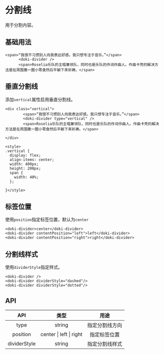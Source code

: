 # 分割线

用于分割内容。

## 基础用法

```vue
<span>“我很不习惯别人向我表达好感。我只想专注于音乐。”</span>
      <doki-divider />
      <span>Roselia乐队的主唱兼领队，同时也是乐队的作词作曲人。作曲卡壳的解决方法是在周围撒一圈小零食然后平躺下来祈祷。</span>
```

## 垂直分割线

添加`vertical`属性启用垂直分割线。

```vue
<div class="vertical">
        <span>“我很不习惯别人向我表达好感。我只想专注于音乐。”</span>
        <doki-divider type="vertical" />
        <span>Roselia乐队的主唱兼领队，同时也是乐队的作词作曲人。作曲卡壳的解决方法是在周围撒一圈小零食然后平躺下来祈祷。</span>

</div>

<style>
.vertical {
  display: flex;
  align-items: center;
  width: 400px;
  height: 200px;
  span {
    width: 40%;
  };

}</style>
```

## 标签位置

使用`position`指定标签位置，默认为`center`

```vue
<doki-divider>center</doki-divider>
<doki-divider contentPosition="left">left</doki-divider>
<doki-divider contentPosition="right">right</doki-divider>
```

## 分割线样式

使用`dividerStyle`指定样式。

```vue
<doki-divider />
<doki-divider dividerStyle="dashed"/>
<doki-divider dividerStyle="dotted"/>
```

## API

|     API      |          类型           |      用途      |
| :----------: | :---------------------: | :------------: |
|     type     |         string          | 指定分割线方向 |
|   position   | center \| left \| right |  指定标签位置  |
| dividerStyle |         string          | 指定分割线样式 |